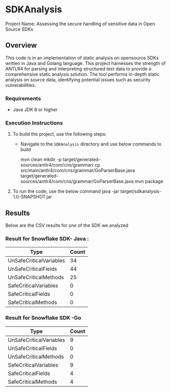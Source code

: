 # SDKAnalysis

Project Name: Assessing the secure handling of sensitive data in Open Source SDKs

## Overview

This code is in an implementation of static analysis on opensource SDKs written in Java and Golang
language. This project harnesses the strength of ANTLR4 for parsing and interpreting structured text
data to provide a comprehensive static analysis solution. The tool performs in-depth static
analysis on source data, identifying potential issues such as security vulnerabilities.

### Requirements
- Java JDK 8 or higher

### Execution Instructions

1. To build the project, use the following steps: 
    - Navigate to the `SDKAnalysis` directory and use below commands to build
        
        mvn clean
        mkdir -p  target/generated-sources/antlr4/com/cns/grammar/
        cp src/main/antlr4/com/cns/grammar/GoParserBase.java target/generated-sources/antlr4/com/cns/grammar/GoParserBase.java
        mvn package

2. To run the code, use the below command
        java -jar target/sdkanalysis-1.0-SNAPSHOT.jar <Path To SDK> <Language of SDK>

## Results
Below are the CSV results for one of the SDK we analyzed

### Result for Snowflake SDK- Java :

| Type| Count |
|----------|----------|
UnSafeCriticalVariables| 34 |
UnSafeCriticalFields| 44 |
UnSafeCriticalMethods| 25 |
SafeCriticalVariables| 0 |
SafeCriticalFields| 0 |
SafeCriticalMethods| 0 |

### Result for Snowflake SDK -Go

| Type| Count |
|----------|----------|
UnSafeCriticalVariables| 9 |
UnSafeCriticalFields| 0 |
UnSafeCriticalMethods| 0 |
SafeCriticalVariables| 9 |
SafeCriticalFields| 4 |
SafeCriticalMethods| 4 |

